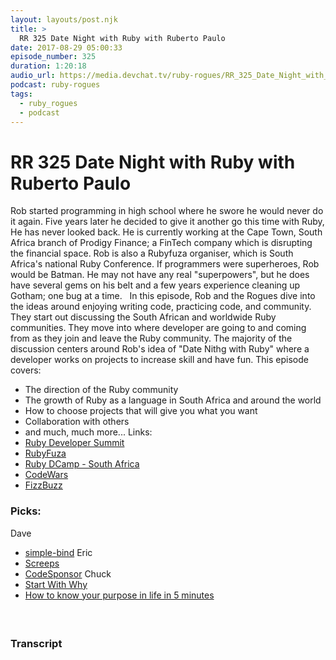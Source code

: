 ```yaml
---
layout: layouts/post.njk
title: >
  RR 325 Date Night with Ruby with Ruberto Paulo
date: 2017-08-29 05:00:33
episode_number: 325
duration: 1:20:18
audio_url: https://media.devchat.tv/ruby-rogues/RR_325_Date_Night_with_Ruby_with_Ruberto_Paulo_mixdown.mp3
podcast: ruby-rogues
tags:
  - ruby_rogues
  - podcast
---
```


# RR 325 Date Night with Ruby with Ruberto Paulo

Rob started programming in high school where he swore he would never do it again. Five years later he decided to give it another go this time with Ruby, He has never looked back. He is currently working at the Cape Town, South Africa branch of Prodigy Finance; a FinTech company which is disrupting the financial space. Rob is also a Rubyfuza organiser, which is South Africa's national Ruby Conference. If programmers were superheroes, Rob would be Batman. He may not have any real "superpowers", but he does have several gems on his belt and a few years experience cleaning up Gotham; one bug at a time. &nbsp; In this episode, Rob and the Rogues dive into the ideas around enjoying writing code, practicing code, and community. They start out discussing the South African and worldwide Ruby communities. They move into where developer are going to and coming from as they join and leave the Ruby community. The majority of the discussion centers around Rob's idea of "Date Nithg with Ruby" where a developer works on projects to increase skill and have fun. This episode covers:

- The direction of the Ruby community
- The growth of Ruby as a language in South Africa and around the world
- How to choose projects that will give you what you want
- Collaboration with others
- and much, much more...
  Links:
- [Ruby Developer Summit](https://rubydevsummit.com)
- [RubyFuza](https://www.rubyfuza.org/)
- [Ruby DCamp - South Africa](https://www.rubydcamp.org.za/)
- [CodeWars](https://www.codewars.com/)
- [FizzBuzz](https://rosettacode.org/wiki/FizzBuzz)

### Picks:

Dave

- [simple-bind](https://simple-bind.github.io/simple_bind/)
  Eric
- [Screeps](https://screeps.com/)
- [CodeSponsor](https://codesponsor.io)
  Chuck
- [Start With Why](https://amzn.to/2xRRiNJ)
- [How to know your purpose in life in 5 minutes](https://www.youtube.com/watch?v=vVsXO9brK7M)

####

&nbsp; &nbsp;

### Transcript
